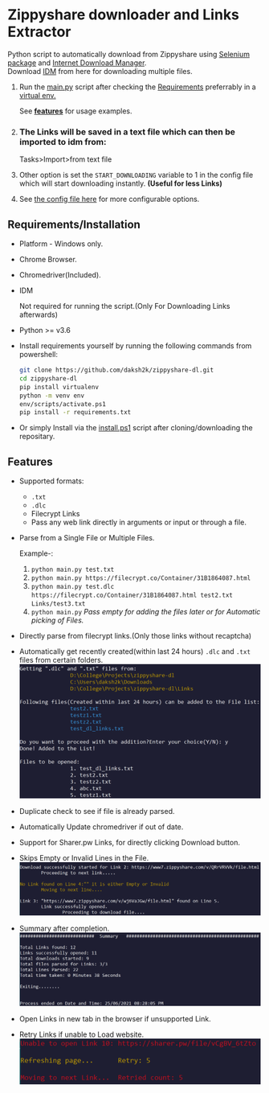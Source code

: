 # Zippyshare downloader and Links Extractor
Python script to automatically download from Zippyshare using [Selenium package](https://www.selenium.dev/) and [Internet Download Manager](https://www.internetdownloadmanager.com/).\
Download [IDM](https://www.internetdownloadmanager.com/download.html) from here for downloading multiple files.
1. Run the [main.py](./main.py) script after checking the [Requirements](https://github.com/daksh2k/zippyshare-dl#requirementsinstallation) preferrably in a [virtual env.](https://docs.python.org/3/library/venv.html) 

    See **[features](https://github.com/daksh2k/zippyshare-dl#features)** for usage examples.
2. ### The Links will be saved in a text file which can then be imported to idm from: 
   Tasks>Import>from text file

3. Other option is set the `START_DOWNLOADING` variable to 1 in the config file which will start downloading instantly. **(Useful for less Links)** 
4. See [the config file here](./config.py) for more configurable options. 

## Requirements/Installation
- Platform - Windows only.
- Chrome Browser.
- Chromedriver(Included).
- IDM
   
   Not required for running the script.(Only For Downloading Links afterwards)
- Python >= v3.6
- Install requirements yourself by running the following commands from powershell:
  ``` bash
  git clone https://github.com/daksh2k/zippyshare-dl.git
  cd zippyshare-dl
  pip install virtualenv
  python -m venv env
  env/scripts/activate.ps1
  pip install -r requirements.txt
  ```

- Or simply Install via the [install.ps1](./install.ps1) script after cloning/downloading the repositary.

 
## Features
- Supported formats:
  - `.txt`
  - `.dlc`
  - Filecrypt Links
  - Pass any web link directly in arguments or input or through a file.
- Parse from a Single File or Multiple Files. 

  Example-:
   1. `python main.py test.txt` 
   2. `python main.py https://filecrypt.co/Container/31B1864087.html`
   3. `python main.py test.dlc https://filecrypt.co/Container/31B1864087.html test2.txt Links/test3.txt`
   4. `python main.py` *Pass empty for adding the files later or for Automatic picking of Files.*

- Directly parse from filecrypt links.(Only those links without recaptcha)
- Automatically get recently created(within last 24 hours)  `.dlc` and `.txt` files from certain folders.
   ![alt text](./examples/autopick.png "Autopick")
- Duplicate check to see if file is already parsed.
- Automatically Update chromedriver if out of date.
- Support for Sharer.pw Links, for  directly clicking Download button.
- Skips Empty or Invalid Lines in the File.
     ![alt text](./examples/invalid.png "Invalid")
- Summary after completion.
     ![alt text](./examples/summary.png "Summary")
- Open Links in new tab in the browser if unsupported Link.
- Retry Links if unable to Load website.  
  ![alt text](./examples/unable.png "Unable")